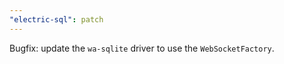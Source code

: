 ```yaml
---
"electric-sql": patch
---
```


Bugfix: update the `wa-sqlite` driver to use the `WebSocketFactory`.
